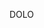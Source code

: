 DOLO

<!---
1600dolo/1600dolo is a ✨ special ✨ repository because its `README.md` (this file) appears on your GitHub profile.
You can click the Preview link to take a look at your changes.
--->
